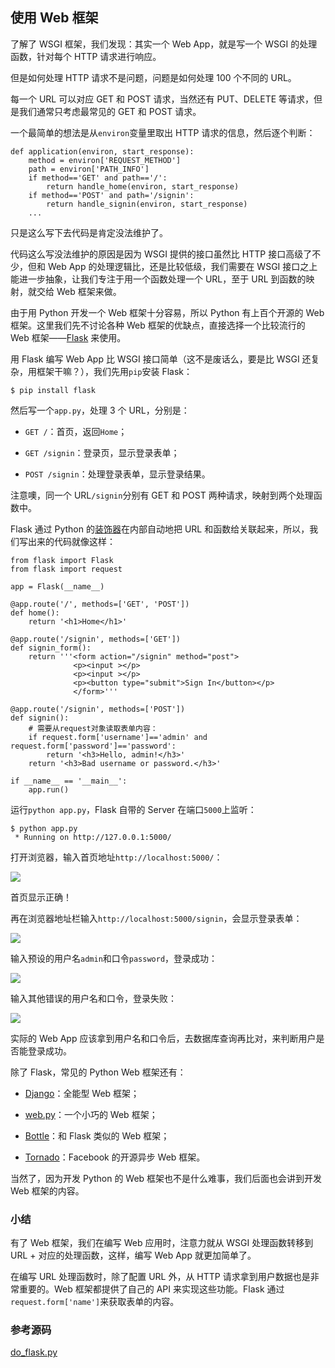 ## 使用 Web 框架

了解了 WSGI 框架，我们发现：其实一个 Web App，就是写一个 WSGI 的处理函数，针对每个 HTTP 请求进行响应。

但是如何处理 HTTP 请求不是问题，问题是如何处理 100 个不同的 URL。

每一个 URL 可以对应 GET 和 POST 请求，当然还有 PUT、DELETE 等请求，但是我们通常只考虑最常见的 GET 和 POST 请求。

一个最简单的想法是从`environ`变量里取出 HTTP 请求的信息，然后逐个判断：

```
def application(environ, start_response):
    method = environ['REQUEST_METHOD']
    path = environ['PATH_INFO']
    if method=='GET' and path=='/':
        return handle_home(environ, start_response)
    if method=='POST' and path='/signin':
        return handle_signin(environ, start_response)
    ...
```

只是这么写下去代码是肯定没法维护了。

代码这么写没法维护的原因是因为 WSGI 提供的接口虽然比 HTTP 接口高级了不少，但和 Web App 的处理逻辑比，还是比较低级，我们需要在 WSGI 接口之上能进一步抽象，让我们专注于用一个函数处理一个 URL，至于 URL 到函数的映射，就交给 Web 框架来做。

由于用 Python 开发一个 Web 框架十分容易，所以 Python 有上百个开源的 Web 框架。这里我们先不讨论各种 Web 框架的优缺点，直接选择一个比较流行的 Web 框架——[Flask](http://flask.pocoo.org/) 来使用。

用 Flask 编写 Web App 比 WSGI 接口简单（这不是废话么，要是比 WSGI 还复杂，用框架干嘛？），我们先用`pip`安装 Flask：

```
$ pip install flask
```

然后写一个`app.py`，处理 3 个 URL，分别是：

*   `GET /`：首页，返回`Home`；
    
*   `GET /signin`：登录页，显示登录表单；
    
*   `POST /signin`：处理登录表单，显示登录结果。
    

注意噢，同一个 URL`/signin`分别有 GET 和 POST 两种请求，映射到两个处理函数中。

Flask 通过 Python 的[装饰器](https://www.liaoxuefeng.com/wiki/1016959663602400/1017451662295584)在内部自动地把 URL 和函数给关联起来，所以，我们写出来的代码就像这样：

```
from flask import Flask
from flask import request

app = Flask(__name__)

@app.route('/', methods=['GET', 'POST'])
def home():
    return '<h1>Home</h1>'

@app.route('/signin', methods=['GET'])
def signin_form():
    return '''<form action="/signin" method="post">
              <p><input ></p>
              <p><input ></p>
              <p><button type="submit">Sign In</button></p>
              </form>'''

@app.route('/signin', methods=['POST'])
def signin():
    # 需要从request对象读取表单内容：
    if request.form['username']=='admin' and request.form['password']=='password':
        return '<h3>Hello, admin!</h3>'
    return '<h3>Bad username or password.</h3>'

if __name__ == '__main__':
    app.run()
```

运行`python app.py`，Flask 自带的 Server 在端口`5000`上监听：

```
$ python app.py 
 * Running on http://127.0.0.1:5000/
```

打开浏览器，输入首页地址`http://localhost:5000/`：

![](\fig\951373547960800.png)

首页显示正确！

再在浏览器地址栏输入`http://localhost:5000/signin`，会显示登录表单：

![](\fig\951373657012736.png)

输入预设的用户名`admin`和口令`password`，登录成功：

![](\fig\951373763967808.png)

输入其他错误的用户名和口令，登录失败：

![](\fig\951373786253056.png)

实际的 Web App 应该拿到用户名和口令后，去数据库查询再比对，来判断用户是否能登录成功。

除了 Flask，常见的 Python Web 框架还有：

*   [Django](https://www.djangoproject.com/)：全能型 Web 框架；
    
*   [web.py](http://webpy.org/)：一个小巧的 Web 框架；
    
*   [Bottle](http://bottlepy.org/)：和 Flask 类似的 Web 框架；
    
*   [Tornado](http://www.tornadoweb.org/)：Facebook 的开源异步 Web 框架。
    

当然了，因为开发 Python 的 Web 框架也不是什么难事，我们后面也会讲到开发 Web 框架的内容。

### 小结

有了 Web 框架，我们在编写 Web 应用时，注意力就从 WSGI 处理函数转移到 URL + 对应的处理函数，这样，编写 Web App 就更加简单了。

在编写 URL 处理函数时，除了配置 URL 外，从 HTTP 请求拿到用户数据也是非常重要的。Web 框架都提供了自己的 API 来实现这些功能。Flask 通过`request.form['name']`来获取表单的内容。

### 参考源码

[do_flask.py](https://github.com/michaelliao/learn-python3/blob/master/samples/web/do_flask.py)
